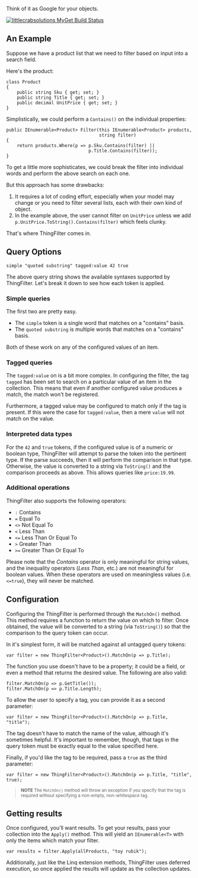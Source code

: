Think of it as Google for your objects.

[![littlecrabsolutions MyGet Build Status](https://www.myget.org/BuildSource/Badge/littlecrabsolutions?identifier=526ca85a-64e9-4255-9774-61bb974a3487)](https://www.myget.org/)

## An Example

Suppose we have a product list that we need to filter based on input into a search field.

Here's the product:

	class Product
	{
		public string Sku { get; set; }
		public string Title { get; set; }
		public decimal UnitPrice { get; set; }
	}

Simplistically, we could perform a `Contains()` on the individual properties:

	public IEnumerable<Product> Filter(this IEnumerable<Product> products,
									   string filter)
	{
		return products.Where(p => p.Sku.Contains(filter) ||
                                   p.Title.Contains(filter));
	}

To get a little more sophisticates, we could break the filter into individual words and perform the above search on each one.

But this approach has some drawbacks:

1. It requires a lot of coding effort, especially when your model may change or you need to filter several lists, each with their own kind of object.
2. In the example above, the user cannot filter on `UnitPrice` unless we add `p.UnitPrice.ToString().Contains(filter)` which feels clunky.

That's where ThingFilter comes in.

## Query Options

	simple "quoted substring" tagged:value 42 true

The above query string shows the available syntaxes supported by ThingFilter.  Let's break it down to see how each token is applied.

### Simple queries

The first two are pretty easy.

- The `simple` token is a single word that matches on a "contains" basis.
- The `quoted substring` is multiple words that matches on a "contains" basis.

Both of these work on any of the configured values of an item.

### Tagged queries

The `tagged:value` on is a bit more complex.  In configuring the filter, the tag `tagged` has been set to search on a particular value of an item in the collection.  This means that even if another configured value produces a match, the match won't be registered.

Furthermore, a tagged value may be configured to match only if the tag is present.  If this were the case for `tagged:value`, then a mere `value` will not match on the value.

### Interpreted data types

For the `42` and `true` tokens, if the configured value is of a numeric or boolean type, ThingFilter will attempt to parse the token into the pertinent type.  If the parse succeeds, then it will perform the comparison in that type.  Otherwise, the value is converted to a string via `ToString()` and the comparison proceeds as above.  This allows queries like `price:19.99`. 

### Additional operations

ThingFilter also supports the following operators:

- `:` Contains
- `=` Equal To
- `<>` Not Equal To
- `<` Less Than
- `<=` Less Than Or Equal To
- `>` Greater Than
- `>=` Greater Than Or Equal To

Please note that the *Contains* operator is only meaningful for string values, and the inequality operators (*Less Than*, etc.) are not meaningful for boolean values.  When these operators are used on meaningless values (i.e. `<=true`), they will never be matched.

## Configuration

Configuring the ThingFilter is performed through the `MatchOn()` method.  This method requires a function to return the value on which to filter.  Once obtained, the value will be converted to a string (via `ToString()`) so that the comparison to the query token can occur.

In it's simplest form, it will be matched against all untagged query tokens:

	var filter = new ThingFilter<Product>().MatchOn(p => p.Title);

The function you use doesn't have to be a property; it could be a field, or even a method that returns the desired value.  The following are also valid:

	filter.MatchOn(p => p.GetTitle());
	filter.MatchOn(p => p.Title.Length);

To allow the user to specify a tag, you can provide it as a second parameter:

	var filter = new ThingFilter<Product>().MatchOn(p => p.Title, "title");

The tag doesn't have to match the name of the value, although it's sometimes helpful.  It's important to remember, though, that tags in the query token must be exactly equal to the value specified here.

Finally, if you'd like the tag to be required, pass a `true` as the third parameter:

	var filter = new ThingFilter<Product>().MatchOn(p => p.Title, "title", true);

><small>**NOTE** The `MatchOn()` method will throw an exception if you specify that the tag is required without specifying a non-empty, non-whitespace tag.</small>

## Getting results

Once configured, you'll want results.  To get your results, pass your collection into the `Apply()` method.  This will yield an `IEnumerable<T>` with only the items which match your filter.

	var results = filter.Apply(allProducts, "toy rubik");

Additionally, just like the Linq extension methods, ThingFilter uses deferred execution, so once applied the results will update as the collection updates.